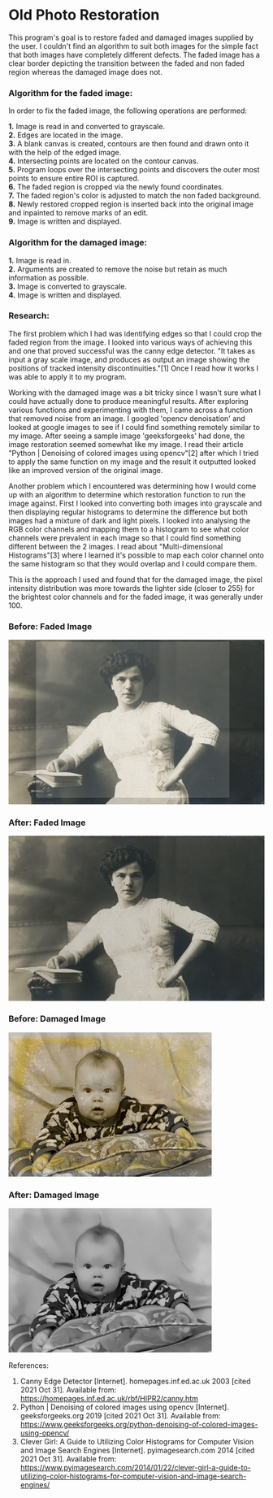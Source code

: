 # Old Photo Restoration
This program's goal is to restore faded and damaged images supplied by the user. I couldn't find an algorithm to suit both images for the simple fact that both images have completely different defects. The faded image has a clear border depicting the transition between the faded and non faded region whereas the damaged image does not.

### Algorithm for the faded image:
In order to fix the faded image, the following operations are performed:

**1.** Image is read in and converted to grayscale.<br />
**2.** Edges are located in the image.<br />
**3.** A blank canvas is created, contours are then found and drawn onto it with the help of the edged image.<br />
**4.** Intersecting points are located on the contour canvas.<br />
**5.** Program loops over the intersecting points and discovers the outer most points to ensure entire ROI is captured.<br />
**6.** The faded region is cropped via the newly found coordinates.<br />
**7.** The faded region's color is adjusted to match the non faded background.<br />
**8.** Newly restored cropped region is inserted back into the original image and inpainted to remove marks of an edit.<br />
**9.** Image is written and displayed.

### Algorithm for the damaged image:

**1.** Image is read in.<br />
**2.** Arguments are created to remove the noise but retain as much information as possible.<br />
**3.** Image is converted to grayscale.<br />
**4.** Image is written and displayed.<br />

### Research:
The first problem which I had was identifying edges so that I could crop the faded region from the image. I looked into various ways of achieving this and one that proved successful was the canny edge detector. "It takes as input a gray scale image, and produces as output an image showing the positions of tracked intensity discontinuities."[1] Once I read how it works I was able to apply it to my program.

Working with the damaged image was a bit tricky since I wasn't sure what I could have actually done to produce meaningful results. After exploring various functions and experimenting with them, I came across a function that removed noise from an image. I googled 'opencv denoisation' and looked at google images to see if I could find something remotely similar to my image. After seeing a sample image 'geeksforgeeks' had done, the image restoration seemed somewhat like my image. I read their article "Python | Denoising of colored images using opencv"[2] after which I tried to apply the same function on my image and the result it outputted looked like an improved version of the original image.

Another problem which I encountered was determining how I would come up with an algorithm to determine which restoration function to run the image against. First I looked into converting both images into grayscale and then displaying regular histograms to determine the difference but both images had a mixture of dark and light pixels. I looked into analysing the RGB color channels and mapping them to a histogram to see what color channels were prevalent in each image so that I could find something different between the 2 images. I read about "Multi-dimensional Histograms"[3] where I learned it's possible to map each color channel onto the same histogram so that they would overlap and I could compare them.

This is the approach I used and found that for the damaged image, the pixel intensity distribution was more towards the lighter side (closer to 255) for the brightest color channels and for the faded image, it was generally under 100.<br />

### Before: Faded Image <br />
![Before: Faded Image](/Assets/Faded.jpg)

### After: Faded Image <br />
![Before: Faded Image](/Restored_Faded.jpg)

### Before: Damaged Image <br />
![Before: Damaged Image](/Assets/Damaged.jpg)

### After: Damaged Image <br />
![Before: Damaged Image](/Restored_Damaged.jpg)

References:

1. Canny Edge Detector [Internet]. homepages.inf.ed.ac.uk 2003 [cited 2021 Oct 31]. Available from: https://homepages.inf.ed.ac.uk/rbf/HIPR2/canny.htm<br />
2. Python | Denoising of colored images using opencv [Internet]. geeksforgeeks.org 2019 [cited 2021 Oct 31]. Available from: https://www.geeksforgeeks.org/python-denoising-of-colored-images-using-opencv/<br />
3. Clever Girl: A Guide to Utilizing Color Histograms for Computer Vision and Image Search Engines [Internet]. pyimagesearch.com 2014 [cited 2021 Oct 31]. Available from:<br /> https://www.pyimagesearch.com/2014/01/22/clever-girl-a-guide-to-utilizing-color-histograms-for-computer-vision-and-image-search-engines/<br />
